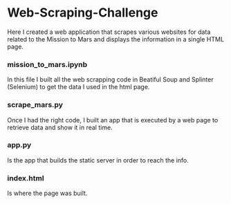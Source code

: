 # Web-Scraping-Challenge
Here I created a web application that scrapes various websites for data related to the Mission to Mars and displays the information in a single HTML page.

### mission_to_mars.ipynb
In this file I built all the web scrapping code in Beatiful Soup and Splinter (Selenium) to get the data I used in the html page. 
### scrape_mars.py
Once I had the right code, I built an app that is executed by a web page to retrieve data and show it in real time.
### app.py
Is the app that builds the static server in order to reach the info.
### index.html
Is where the page was built. 
